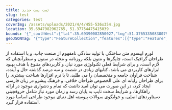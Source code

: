```yaml
--- 
title: تست پست جدید 
slug: test 
categories: test 
coverImg: /assets/uploads/2021/4/4/455-536x354.jpg 
location: 35.6947982962765, 51.37754475415039 
bounds: '{"_southWest":{"lat":35.69390082850027,"lng":51.37653350830079},"_northEast":{"lat":35.695695764052736,"lng":51.378556}}' 
geoJSONTag: '{"type":"FeatureCollection","features":[{"type":"Feature","properties":{},"geometry":{"type":"Polygon","coordinates":[[[51.376534,35.695696],[51.376662,35.693901],[51.378556,35.694129],[51.37847,35.694913],[51.376534,35.695696]]]}}]}' 
---
```

لورم ایپسوم متن ساختگی با تولید سادگی نامفهوم از صنعت چاپ، و با استفاده از طراحان گرافیک است، چاپگرها و متون بلکه روزنامه و مجله در ستون و سطرآنچنان که لازم است، و برای شرایط فعلی تکنولوژی مورد نیاز، و کاربردهای متنوع با هدف بهبود ابزارهای کاربردی می باشد، کتابهای زیادی در شصت و سه درصد گذشته حال و آینده، شناخت فراوان جامعه و متخصصان را می طلبد، تا با نرم افزارها شناخت بیشتری را برای طراحان رایانه ای علی الخصوص طراحان خلاقی، و فرهنگ پیشرو در زبان فارسی ایجاد کرد، در این صورت می توان امید داشت که تمام و دشواری موجود در ارائه راهکارها، و شرایط سخت تایپ به پایان رسد و زمان مورد نیاز شامل حروفچینی دستاوردهای اصلی، و جوابگوی سوالات پیوسته اهل دنیای موجود طراحی اساسا مورد استفاده قرار گیرد.